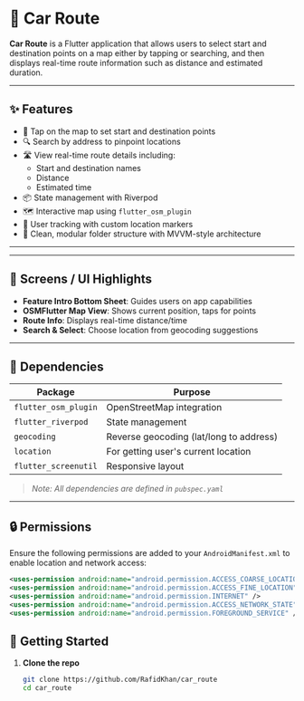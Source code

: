 # 🚗 Car Route

**Car Route** is a Flutter application that allows users to select start and destination points on a map either by tapping or searching, and then displays real-time route information such as distance and estimated duration.

---

## ✨ Features

- 📍 Tap on the map to set start and destination points
- 🔍 Search by address to pinpoint locations
- 🛣️ View real-time route details including:
  - Start and destination names
  - Distance
  - Estimated time
- 📦 State management with Riverpod
- 🗺️ Interactive map using `flutter_osm_plugin`
- 🧭 User tracking with custom location markers
- 📱 Clean, modular folder structure with MVVM-style architecture

---


---

## 📸 Screens / UI Highlights

- **Feature Intro Bottom Sheet**: Guides users on app capabilities
- **OSMFlutter Map View**: Shows current position, taps for points
- **Route Info**: Displays real-time distance/time
- **Search & Select**: Choose location from geocoding suggestions

---

## 🧱 Dependencies

| Package               | Purpose                                |
|-----------------------|----------------------------------------|
| `flutter_osm_plugin`  | OpenStreetMap integration              |
| `flutter_riverpod`    | State management                       |
| `geocoding`           | Reverse geocoding (lat/long to address)|
| `location`            | For getting user's current location    |
| `flutter_screenutil`  | Responsive layout                      |

> _Note: All dependencies are defined in `pubspec.yaml`_

---

## 🔒 Permissions

Ensure the following permissions are added to your `AndroidManifest.xml` to enable location and network access:

```xml
<uses-permission android:name="android.permission.ACCESS_COARSE_LOCATION" />
<uses-permission android:name="android.permission.ACCESS_FINE_LOCATION" />
<uses-permission android:name="android.permission.INTERNET" />
<uses-permission android:name="android.permission.ACCESS_NETWORK_STATE" />
<uses-permission android:name="android.permission.FOREGROUND_SERVICE" />
```


## 🚀 Getting Started

1. **Clone the repo**
   ```bash
   git clone https://github.com/RafidKhan/car_route
   cd car_route
   ```



